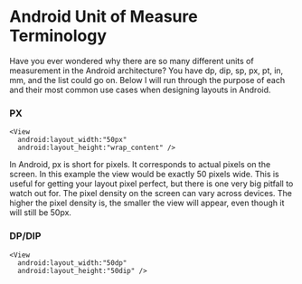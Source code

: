 # Android Unit of Measure Terminology  

Have you ever wondered why there are so many different units of measurement in the Android architecture? You have dp, dip, sp, px, pt, in, mm, and the list could go on. Below I will run through the purpose of each and their most common use cases when designing layouts in Android.  

### PX  

```
<View
  android:layout_width:"50px"
  android:layout_height:"wrap_content" />
```  
In Android, px is short for pixels. It corresponds to actual pixels on the screen. In this example the view would be exactly 50 pixels wide. This is useful for getting your layout pixel perfect, but there is one very big pitfall to watch out for. The pixel density on the screen can vary across devices. The higher the pixel density is, the smaller the view will appear, even though it will still be 50px.  

### DP/DIP  

```
<View
  android:layout_width:"50dp"
  android:layout_height:"50dip" />
```
